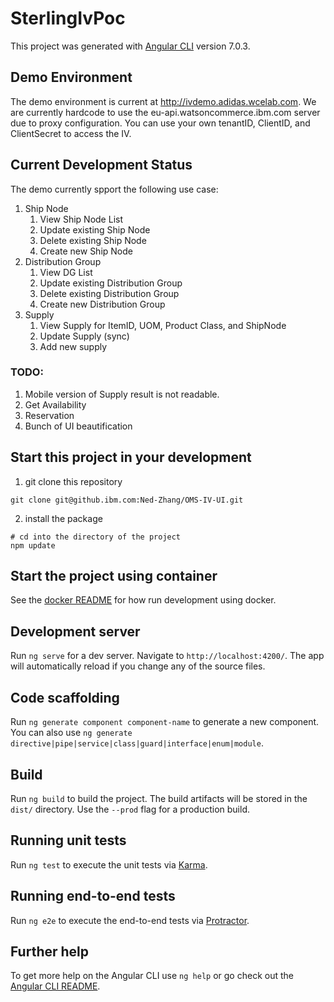 # SterlingIvPoc

This project was generated with [Angular CLI](https://github.com/angular/angular-cli) version 7.0.3.

## Demo Environment

The demo environment is current at http://ivdemo.adidas.wcelab.com. We are currently hardcode to use the eu-api.watsoncommerce.ibm.com server due to proxy configuration. You can use your own tenantID, ClientID, and ClientSecret to access the IV. 

## Current Development Status

The demo currently spport the following use case:

1. Ship Node
   1. View Ship Node List
   1. Update existing Ship Node
   1. Delete existing Ship Node
   1. Create new Ship Node
1. Distribution Group
   1. View DG List
   1. Update existing Distribution Group
   1. Delete existing Distribution Group
   1. Create new Distribution Group
1. Supply
   1. View Supply for ItemID, UOM, Product Class, and ShipNode
   2. Update Supply (sync)
   3. Add new supply

### TODO:

1. Mobile version of Supply result is not readable.
1. Get Availability
1. Reservation
1. Bunch of UI beautification

## Start this project in your development

1. git clone this repository

```shell
git clone git@github.ibm.com:Ned-Zhang/OMS-IV-UI.git
```
2. install the package 

```shell
# cd into the directory of the project
npm update
```

## Start the project using container

See the [docker README](docker/README.md) for how run development using docker.


## Development server

Run `ng serve` for a dev server. Navigate to `http://localhost:4200/`. The app will automatically reload if you change any of the source files.

## Code scaffolding

Run `ng generate component component-name` to generate a new component. You can also use `ng generate directive|pipe|service|class|guard|interface|enum|module`.

## Build

Run `ng build` to build the project. The build artifacts will be stored in the `dist/` directory. Use the `--prod` flag for a production build.

## Running unit tests

Run `ng test` to execute the unit tests via [Karma](https://karma-runner.github.io).

## Running end-to-end tests

Run `ng e2e` to execute the end-to-end tests via [Protractor](http://www.protractortest.org/).

## Further help

To get more help on the Angular CLI use `ng help` or go check out the [Angular CLI README](https://github.com/angular/angular-cli/blob/master/README.md).
